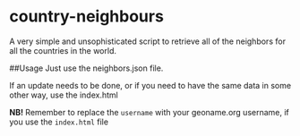 country-neighbours
==================
A very simple and unsophisticated script to retrieve all of the neighbors for all the countries in the world.

##Usage
Just use the neighbors.json file.

If an update needs to be done, or if you need to have the same data in some other way, use the index.html

**NB!**
Remember to replace the `username` with your geoname.org username, if you use the `index.html` file
